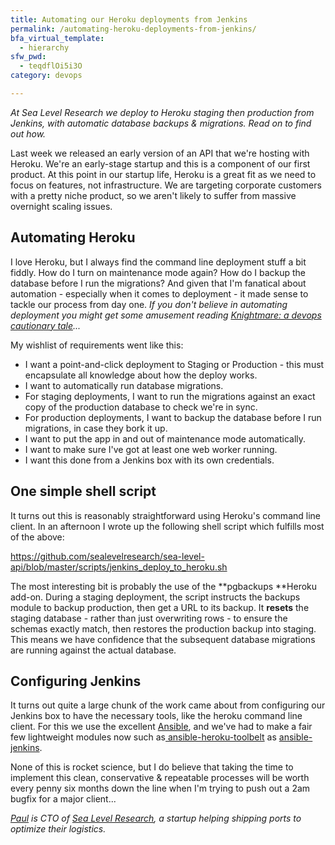 ```yaml
---
title: Automating our Heroku deployments from Jenkins
permalink: /automating-heroku-deployments-from-jenkins/
bfa_virtual_template:
  - hierarchy
sfw_pwd:
  - teqdflOi5i3O
category: devops

---
```

*At Sea Level Research we deploy to Heroku staging then production from Jenkins, with automatic database backups & migrations. Read on to find out how.*

Last week we released an early version of an API that we're hosting with Heroku. We're an early-stage startup and this is a component of our first product. At this point in our startup life, Heroku is a great fit as we need to focus on features, not infrastructure. We are targeting corporate customers with a pretty niche product, so we aren't likely to suffer from massive overnight scaling issues.

## Automating Heroku

I love Heroku, but I always find the command line deployment stuff a bit fiddly. How do I turn on maintenance mode again? How do I backup the database before I run the migrations? And given that I'm fanatical about automation - especially when it comes to deployment - it made sense to tackle our process from day one. *If you don't believe in automating deployment you might get some amusement reading <a href="http://dougseven.com/2014/04/17/knightmare-a-devops-cautionary-tale/" target="_blank">Knightmare: a devops cautionary tale</a>...*

My wishlist of requirements went like this:

  * I want a point-and-click deployment to Staging or Production - this must encapsulate all knowledge about how the deploy works.
  * I want to automatically run database migrations.
  * For staging deployments, I want to run the migrations against an exact copy of the production database to check we're in sync.
  * For production deployments, I want to backup the database before I run migrations, in case they bork it up.
  * I want to put the app in and out of maintenance mode automatically.
  * I want to make sure I've got at least one web worker running.
  * I want this done from a Jenkins box with its own credentials.

## One simple shell script

It turns out this is reasonably straightforward using Heroku's command line client. In an afternoon I wrote up the following shell script which fulfills most of the above:

<a href="https://github.com/sealevelresearch/sea-level-api/blob/master/scripts/jenkins_deploy_to_heroku.sh" target="_blank">https://github.com/sealevelresearch/sea-level-api/blob/master/scripts/jenkins_deploy_to_heroku.sh</a>

The most interesting bit is probably the use of the **pgbackups **Heroku add-on. During a staging deployment, the script instructs the backups module to backup production, then get a URL to its backup. It **resets** the staging database - rather than just overwriting rows - to ensure the schemas exactly match, then restores the production backup into staging. This means we have confidence that the subsequent database migrations are running against the actual database.

## Configuring Jenkins

It turns out quite a large chunk of the work came about from configuring our Jenkins box to have the necessary tools, like the heroku command line client. For this we use the excellent <a href="http://www.ansible.com/home" target="_blank">Ansible</a>, and we've had to make a fair few lightweight modules now such as<a href="https://github.com/sealevelresearch/ansible-heroku-toolbelt" target="_blank"> ansible-heroku-toolbelt</a> as <a href="https://github.com/sealevelresearch/ansible-jenkins" target="_blank">ansible-jenkins</a>.

None of this is rocket science, but I do believe that taking the time to implement this clean, conservative & repeatable processes will be worth every penny six months down the line when I'm trying to push out a 2am bugfix for a major client...

*<a href="https://twitter.com/paul_furley" target="_blank">Paul</a> is CTO of <a href="http://sealevelresearch.com" target="_blank">Sea Level Research</a>, a startup helping shipping ports to optimize their logistics.*